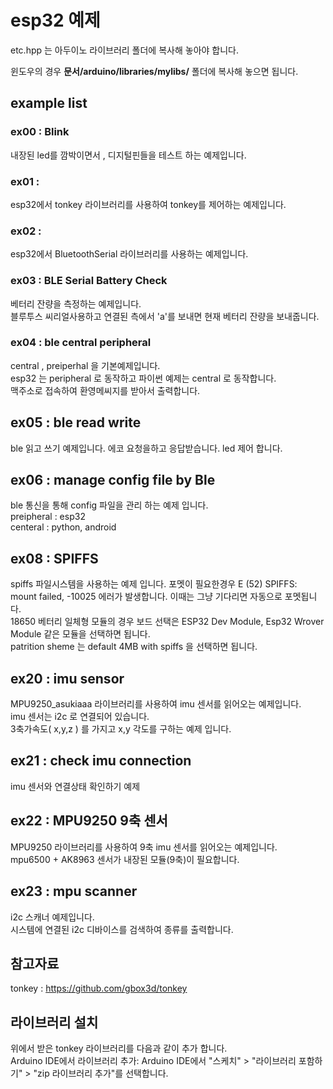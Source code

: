 # esp32 예제  

etc.hpp 는 아두이노 라이브러리 폴더에 복사해 놓아야 합니다.  

윈도우의 경우 **문서/arduino/libraries/mylibs/** 폴더에 복사해 놓으면 됩니다.  

## example list

### ex00 : Blink
내장된 led를 깜박이면서 , 디지털핀들을 테스트 하는 예제입니다.  

### ex01 : 
esp32에서 tonkey 라이브러리를 사용하여 tonkey를 제어하는 예제입니다.  

### ex02 : 
esp32에서 BluetoothSerial 라이브러리를 사용하는 예제입니다. 

### ex03 : BLE Serial Battery Check
베터리 잔량을 측정하는 예제입니다.  
블루투스 씨리얼사용하고 연결된 측에서 'a'를 보내면 현재 베터리 잔량을 보내줍니다.  

### ex04 : ble central peripheral
central , preiperhal 을 기본예제입니다.  
esp32 는 peripheral 로 동작하고 파이썬 예제는 central 로 동작합니다.  
맥주소로 접속하여 환영메씨지를 받아서 출력합니다.  

## ex05 : ble read write
ble 읽고 쓰기 예제입니다. 
에코 요청을하고 응답받습니다. led 제어 합니다.    

## ex06 : manage config file by Ble
ble 통신을 통해 config 파일을 관리 하는 예제 입니다.  
preipheral : esp32  
centeral : python, android  

## ex08 :  SPIFFS
spiffs 파일시스템을 사용하는 예제 입니다. 포멧이 필요한경우 E (52) SPIFFS: mount failed, -10025 에러가 발생합니다. 이때는 그냥 기다리면 자동으로 포멧됩니다.   
18650 베터리 일체형 모듈의 경우 보드 선택은 ESP32 Dev Module, Esp32 Wrover Module 같은 모듈을 선택하면 됩니다.   
patrition sheme 는 default 4MB with spiffs 을 선택하면 됩니다.   

## ex20 : imu sensor 
MPU9250_asukiaaa 라이브러리를 사용하여 imu 센서를 읽어오는 예제입니다.  
imu 센서는 i2c 로 연결되어 있습니다.  
3축가속도( x,y,z ) 를 가지고 x,y 각도를 구하는 예제 입니다.  

## ex21 : check imu connection
imu 센서와 연결상태 확인하기 예제  

## ex22 : MPU9250 9축 센서
MPU9250 라이브러리를 사용하여 9축 imu 센서를 읽어오는 예제입니다.   
mpu6500 + AK8963 센서가 내장된 모듈(9축)이 필요합니다.  

## ex23 : mpu scanner
i2c 스캐너 예제입니다.  
시스템에 연결된 i2c 디바이스를 검색하여 종류를 출력합니다.  






## 참고자료

tonkey : https://github.com/gbox3d/tonkey  



## 라이브러리 설치
위에서 받은 tonkey 라이브러리를 다음과 같이 추가 합니다.  
Arduino IDE에서 라이브러리 추가: Arduino IDE에서 "스케치" > "라이브러리 포함하기" > "zip 라이브러리 추가"를 선택합니다.  

